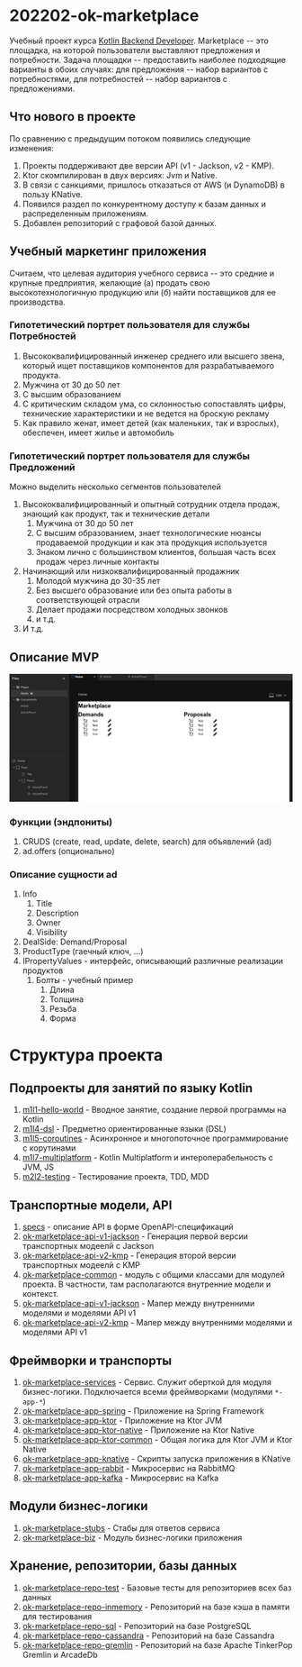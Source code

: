 # 202202-ok-marketplace

Учебный проект
курса [Kotlin Backend Developer](https://otus.ru/lessons/kotlin/?int_source=courses_catalog&int_term=programming).
Marketplace -- это площадка, на которой пользователи выставляют предложения и потребности. Задача площадки --
предоставить наиболее подходящие варианты в обоих случаях: для предложения -- набор вариантов с потребностями, для
потребностей -- набор вариантов с предложениями.

## Что нового в проекте
По сравнению с предыдущим потоком появились следующие изменения:
1. Проекты поддерживают две версии API (v1 - Jackson, v2 - KMP).
2. Ktor скомпилирован в двух версиях: Jvm и Native.
3. В связи с санкциями, пришлось отказаться от AWS (и DynamoDB) в пользу KNative.
4. Появился раздел по конкурентному доступу к базам данных и распределенным приложениям.
5. Добавлен репозиторий с графовой базой данных.

## Учебный маркетинг приложения

Считаем, что целевая аудитория учебного сервиса -- это средние и крупные предприятия, желающие (а) продать свою
высокотехнологичную продукцию или (б) найти поставщиков для ее производства.

### Гипотетический портрет пользователя для службы Потребностей

1. Высококвалифицированный инженер среднего или высшего звена, который ищет поставщиков компонентов для разрабатываемого
   продукта.
1. Мужчина от 30 до 50 лет
1. С высшим образованием
1. С критическим складом ума, со склонностью сопоставлять цифры, технические характеристики и не ведется на броскую
   рекламу
1. Как правило женат, имеет детей (как маленьких, так и взрослых), обеспечен, имеет жилье и автомобиль

### Гипотетический портрет пользователя для службы Предложений

Можно выделить несколько сегментов пользователей

1. Высококвалифицированный и опытный сотрудник отдела продаж, знающий как продукт, так и технические детали
    1. Мужчина от 30 до 50 лет
    1. С высшим образованием, знает технологические нюансы продаваемой продукции и как эта продукция используется
    1. Знаком лично с большинством клиентов, большая часть всех продаж через личные контакты
1. Начинающий или низкоквалифицированный продажник
    1. Молодой мужчина до 30-35 лет
    1. Без высшего образование или без опыта работы в соответствующей отрасли
    1. Делает продажи посредством холодных звонков
    1. и т.д.
1. И т.д.

## Описание MVP

![](imgs/design-layout.png)

### Функции (эндпониты)

1. CRUDS (create, read, update, delete, search) для объявлений (ad)
1. ad.offers (опционально)

### Описание сущности ad

1. Info
    1. Title
    1. Description
    1. Owner
    1. Visibility
1. DealSide: Demand/Proposal
1. ProductType (гаечный ключ, ...)
1. IPropertyValues - интерфейс, описывающий различные реализации продуктов
    1. Болты - учебный пример
        1. Длина
        1. Толщина
        1. Резьба
        1. Форма

# Структура проекта

## Подпроекты для занятий по языку Kotlin

1. [m1l1-hello-world](m1l1-hello-world) - Вводное занятие, создание первой программы на Kotlin
3. [m1l4-dsl](m1l4-dsl) - Предметно ориентированные языки (DSL)
4. [m1l5-coroutines](m1l5-coroutines) - Асинхронное и многопоточное программирование с корутинами
5. [m1l7-multiplatform](m1l7-multiplatform) - Kotlin Multiplatform и интероперабельность с JVM, JS
6. [m2l2-testing](m2l2-testing) - Тестирование проекта, TDD, MDD

## Транспортные модели, API

1. [specs](specs) - описание API в форме OpenAPI-спецификаций
2. [ok-marketplace-api-v1-jackson](ok-marketplace-api-v1-jackson) - Генерация первой версии транспортных модеелй с
   Jackson
3. [ok-marketplace-api-v2-kmp](ok-marketplace-api-v2-kmp) - Генерация второй версии транспортных модеелй с KMP
4. [ok-marketplace-common](ok-marketplace-common) - модуль с общими классами для модулей проекта. В частности, там
   располагаются внутренние модели и контекст.
5. [ok-marketplace-api-v1-jackson](ok-marketplace-api-v1-jackson) - Мапер между внутренними моделями и моделями API v1
6. [ok-marketplace-api-v2-kmp](ok-marketplace-api-v2-kmp) - Мапер между внутренними моделями и моделями API v1

## Фреймворки и транспорты

1. [ok-marketplace-services](ok-marketplace-services) - Сервис. Служит оберткой для модуля бизнес-логики. Подключается
   всеми фреймворками (модулями `*-app-*`)
1. [ok-marketplace-app-spring](ok-marketplace-app-spring) - Приложение на Spring Framework
1. [ok-marketplace-app-ktor](ok-marketplace-app-ktor) - Приложение на Ktor JVM
1. [ok-marketplace-app-ktor-native](ok-marketplace-app-ktor-native) - Приложение на Ktor Native
1. [ok-marketplace-app-ktor-common](ok-marketplace-app-ktor-common) - Общая логика для Ktor JVM и Ktor Native
1. [ok-marketplace-app-knative](ok-marketplace-app-knative) - Скрипты запуска приложения в KNative
1. [ok-marketplace-app-rabbit](ok-marketplace-app-rabbit) - Микросервис на RabbitMQ
1. [ok-marketplace-app-kafka](ok-marketplace-app-kafka) - Микросервис на Kafka

## Модули бизнес-логики

1. [ok-marketplace-stubs](ok-marketplace-stubs) - Стабы для ответов сервиса
1. [ok-marketplace-biz](ok-marketplace-biz) - Модуль бизнес-логики приложения

## Хранение, репозитории, базы данных

1. [ok-marketplace-repo-test](ok-marketplace-repo-test) - Базовые тесты для репозиториев всех баз данных
2. [ok-marketplace-repo-inmemory](ok-marketplace-repo-inmemory) - Репозиторий на базе кэша в памяти для тестирования
3. [ok-marketplace-repo-sql](ok-marketplace-repo-sql) - Репозиторий на базе PostgreSQL
4. [ok-marketplace-repo-cassandra](ok-marketplace-repo-cassandra) - Репозиторий на базе Cassandra
5. [ok-marketplace-repo-gremlin](ok-marketplace-repo-gremlin) - Репозиторий на базе Apache TinkerPop Gremlin и ArcadeDb
